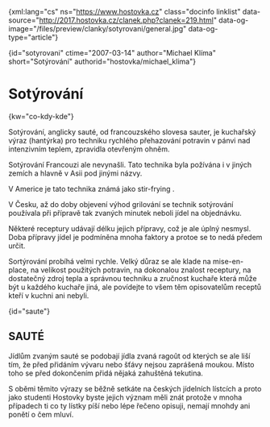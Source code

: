 
{xml:lang="cs" ns="https://www.hostovka.cz" class="docinfo linklist" data-source="http://2017.hostovka.cz/clanek.php?clanek=219.html" data-og-image="/files/preview/clanky/sotyrovani/general.jpg" data-og-type="article"}

{id="sotyrovani" ctime="2007-03-14" author="Michael Klíma" short="Sotýrování" authorid="hostovka/michael_klima"}

# Sotýrování

{kw="co-kdy-kde"}

Sotýrování, anglicky sauté, od francouzského slovesa sauter, je kuchařský výraz (hantýrka) pro techniku rychlého přehazování potravin v pánvi nad intenzivním teplem, zpravidla otevřeným ohněm.

Sotýrování Francouzi ale nevynašli. Tato technika byla požívána i v jiných zemích a hlavně v Asii pod jinými názvy.

V Americe je tato technika známá jako stir-frying .

V Česku, až do doby objevení výhod grilování se technik sotýrování používala při přípravě tak zvaných minutek neboli jídel na objednávku.

Některé receptury udávají délku jejich přípravy, což je ale úplný nesmysl. Doba přípravy jídel je podmíněna mnoha faktory a protoe se to nedá předem určit.

Sortýrování probíhá velmi rychle. Velký důraz se ale klade na mise-en- place, na velikost použitých potravin, na dokonalou znalost receptury, na dostatečný zdroj tepla a správnou techniku a zručnost kuchaře která může být u každého kuchaře jiná, ale povídejte to všem těm opisovatelům receptů kteří v kuchni ani nebyli.

{id="saute"}

## SAUTÉ

Jídlům zvaným sauté se podobají jídla zvaná ragoût od kterých se ale liší tím, že před přidáním vývaru nebo šťávy nejsou zaprášená moukou. Místo toho se před dokončením přidá nějaká zahuštěná tekutina.

S oběmi těmito výrazy se běžně setkáte na českých jídelních lístcích a proto jako studenti Hostovky byste jejich význam měli znát protože v mnoha případech ti co ty lístky píší nebo lépe řečeno opisuji, nemají mnohdy ani ponětí o čem mluví.

